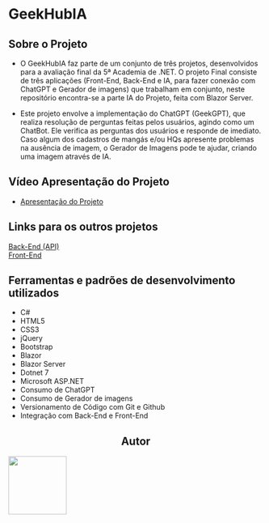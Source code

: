 # GeekHubIA

## Sobre o Projeto 
- O GeekHubIA faz parte de um conjunto de três projetos, desenvolvidos para a avaliação final da 5ª Academia de .NET. O projeto Final consiste de três aplicações (Front-End, Back-End e IA, para fazer conexão com ChatGPT e Gerador de imagens) que trabalham em conjunto, neste repositório encontra-se a parte IA do Projeto, feita com Blazor Server.

- Este projeto envolve a implementação do ChatGPT (GeekGPT), que realiza resolução de perguntas feitas pelos usuários, agindo como um ChatBot. Ele verifica as perguntas dos usuários e responde de imediato. Caso algum dos cadastros  de mangás e/ou HQs apresente problemas na ausência de imagem, o Gerador de Imagens pode te ajudar, criando uma imagem através de IA.

## Vídeo Apresentação do Projeto
- [Apresentação do Projeto]()

## Links para os outros projetos
[Back-End (API)](https://github.com/IsaquePemasi/GeekHubApi)
</br>
[Front-End](https://github.com/IsaquePemasi/GeekHub)

## Ferramentas e padrões de desenvolvimento utilizados
- C#
- HTML5
- CSS3
- jQuery
- Bootstrap 
- Blazor
- Blazor Server
- Dotnet 7
- Microsoft ASP.NET
- Consumo de ChatGPT 
- Consumo de Gerador de imagens
- Versionamento de Código com Git e Github
- Integração com Back-End e Front-End

<h2 align="center">Autor</h2>
<a href="https://github.com/IsaquePemasi/"><img src="https://avatars.githubusercontent.com/u/76749511?v=4" width=115></a>